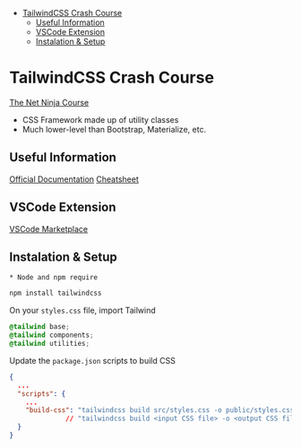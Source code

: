 - [TailwindCSS Crash Course](#tailwindcss-crash-course)
  - [Useful Information](#useful-information)
  - [VSCode Extension](#vscode-extension)
  - [Instalation \& Setup](#instalation--setup)

# TailwindCSS Crash Course

[The Net Ninja Course](https://www.youtube.com/watch?v=bxmDnn7lrnk&list=PL4cUxeGkcC9gpXORlEHjc5bgnIi5HEGhw)

- CSS Framework made up of utility classes
- Much lower-level than Bootstrap, Materialize, etc.

## Useful Information

[Official Documentation](https://tailwindcss.com/docs/installation)
[Cheatsheet](https://tailwindcomponents.com/cheatsheet/)

## VSCode Extension

[VSCode Marketplace](https://marketplace.visualstudio.com/items?itemName=bradlc.vscode-tailwindcss)

## Instalation & Setup

`* Node and npm require`

```zsh
npm install tailwindcss
```

On your `styles.css` file, import Tailwind

```css
@tailwind base;
@tailwind components;
@tailwind utilities;
```

Update the `package.json` scripts to build CSS

```json
{
  ...
  "scripts": {
    ...
    "build-css": "tailwindcss build src/styles.css -o public/styles.css"
              // "tailwindcss build <input CSS file> -o <output CSS file>"
  }
}
```
